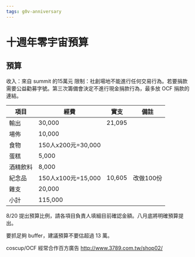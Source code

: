 ```yaml
---
tags: g0v-anniversary
---
```


# 十週年零宇宙預算

## 預算

收入：來自 summit 的15萬元
限制：社創場地不能進行任何交易行為。若要捐款需要公益勸募字號。第三次籌備會決定不進行現金捐款行為，最多放 OCF 捐款的連結。


| 項目 | 經費 |實支 |備註 |
| -------- | ----------------- | -------- |------|
| 輸出     | 30,000             |  21,095    |        |
| 場佈     | 10,000               |      |        |
| 食物     | 150人x200元=30,000    |      |        |
| 蛋糕     | 5,000               |      |        |
| 酒精飲料  | 8,000               |      |        |
| 紀念品    | 150人x100元=15,000   | 10,605 | 改做100份       |
| 雜支     | 20,000               |      |        |
| 小計     | 115,000             |      |        |



8/20 提出預算比例，請各項目負責人填細目前確認金額。八月底將明確預算提出。

要抓足夠 buffer，建議預算不要估超過 13 萬。

coscup/OCF 經常合作百方廣告 http://www.3789.com.tw/shop02/